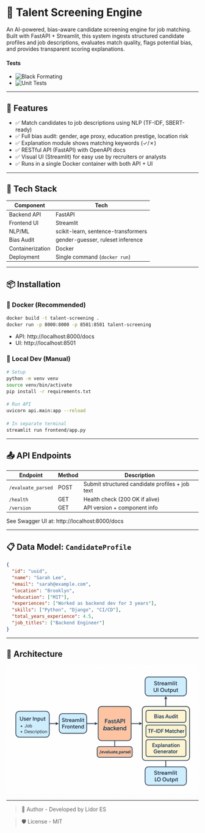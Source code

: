 # 🧠 Talent Screening Engine

An AI-powered, bias-aware candidate screening engine for job matching.  
Built with FastAPI + Streamlit, this system ingests structured candidate profiles and job descriptions, evaluates match quality, flags potential bias, and provides transparent scoring explanations.
#### Tests
- ![Black Formating](https://github.com/LidorPrototype/TalentScreeningEngine/actions/workflows/lint-and-format-check/badge.svg)
- ![Unit Tests](https://github.com/LidorPrototype/TalentScreeningEngine/actions/workflows/run-unittests.yml/badge.svg)


---

## 🚀 Features

- ✅ Match candidates to job descriptions using NLP (TF-IDF, SBERT-ready)
- ✅ Full bias audit: gender, age proxy, education prestige, location risk
- ✅ Explanation module shows matching keywords (✓/✗)
- ✅ RESTful API (FastAPI) with OpenAPI docs
- ✅ Visual UI (Streamlit) for easy use by recruiters or analysts
- ✅ Runs in a single Docker container with both API + UI

---

## 🧰 Tech Stack

| Component        | Tech                                |
|------------------|-------------------------------------|
| Backend API      | FastAPI                             |
| Frontend UI      | Streamlit                           |
| NLP/ML           | scikit-learn, sentence-transformers |
| Bias Audit       | gender-guesser, ruleset inference   |
| Containerization | Docker                              |
| Deployment       | Single command (`docker run`)       |

---

## 📦 Installation

### 🐳 Docker (Recommended)

```bash
docker build -t talent-screening .
docker run -p 8000:8000 -p 8501:8501 talent-screening
```
- API: http://localhost:8000/docs
- UI: http://localhost:8501

### 🧪 Local Dev (Manual)
```bash
# Setup
python -m venv venv
source venv/bin/activate
pip install -r requirements.txt

# Run API
uvicorn api.main:app --reload

# In separate terminal
streamlit run frontend/app.py
```

---

## 📤 API Endpoints

| Endpoint           | Method | Description                                     |
|--------------------|--------|-------------------------------------------------|
| `/evaluate_parsed` | POST   | Submit structured candidate profiles + job text |
| `/health`          | GET    | Health check (200 OK if alive)                  |
| `/version`         | GET    | API version + component info                    |

See Swagger UI at: http://localhost:8000/docs

---

## 📋 Data Model: `CandidateProfile`

```json
{
  "id": "uuid",
  "name": "Sarah Lee",
  "email": "sarah@example.com",
  "location": "Brooklyn",
  "education": ["MIT"],
  "experiences": ["Worked as backend dev for 3 years"],
  "skills": ["Python", "Django", "CI/CD"],
  "total_years_experience": 4.5,
  "job_titles": ["Backend Engineer"]
}
```

---

## 🧠 Architecture

![first-architecture](first-architecture.png)

---

> 👤 Author - Developed by Lidor ES

> 🛡 License - MIT


















